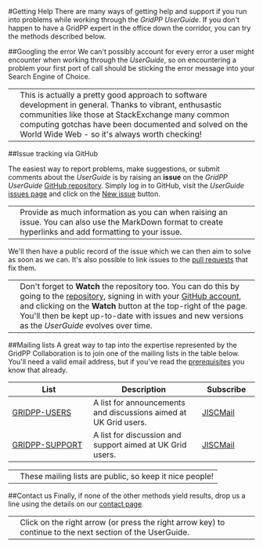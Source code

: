 #Getting Help
There are many ways of getting help and support
if you run into problems while working through the
_GridPP UserGuide_. 
If you don't happen to have a GridPP expert in the office
down the corridor, you can try the methods described below.

##Googling the error
We can't possibly account for every error a user might
encounter when working through the _UserGuide_,
so on encountering a problem your first port of call
should be sticking the error message into your
Search Engine of Choice.

<table>
<tr>
<td align='center'><i class="fa fa-info-circle" style='font-size:3em'></i></td>
<td>
This is actually a pretty good approach to software development
in general. Thanks to vibrant, enthusastic communities like
those at StackExchange many common computing gotchas have been
documented and solved on the World Wide Web - so it's always worth
checking!
</td>
</tr>
</table>

##Issue tracking via GitHub

The easiest way to report problems,
make suggestions,
or submit comments about the _UserGuide_
is by raising
an **issue** on the _GridPP UserGuide_
[GitHub repository](http://github.com/GridPP/user-guides).
Simply log in to GitHub,
visit the _UserGuide_
[issues page](https://github.com/gridpp/user-guides/issues)
and click on the
[New issue](https://github.com/gridpp/user-guides/issues/new)
button.

<table>
<tr>
<td align='center'><i class="fa fa-lightbulb-o" style='font-size:3em'></i></td>
<td>
Provide as much information as you can when raising an issue.
You can also use the MarkDown format to create hyperlinks
and add formatting to your issue.
</td>
</tr>
</table>

We'll then have a public record of the issue
which we can then aim to solve as soon as we can.
It's also possible to link issues to the
[pull requests](https://help.github.com/articles/using-pull-requests/)
that fix them.

<table>
<tr>
<td align='center'><i class="fa fa-lightbulb-o" style='font-size:3em'></i></td>
<td>
Don't forget to <strong>Watch</strong> the repository too.
You can do this by going to the
<a href='http://github.com/GridPP/user-guides' target='_blank'>repository</a>,
signing in with your
<a href='https://github.com/' target='_blank'>GitHub account</a>,
and clicking on the <strong>Watch</strong> button at the top-right of the page.
You'll then be kept up-to-date with issues and new versions
as the <em>UserGuide</em> evolves over time.
</td>
</tr>
</table>

##Mailing lists
A great way to tap into the expertise represented by the
GridPP Collaboration is to join one of the
mailing lists in the table below.
You'll need a valid email address, but if you've
read the [prerequisites](before-we-begin/prerequisites.html)
you know that already.

<table>
  <thead>
    <tr>
      <th width="150">List</th>
      <th>Description</th>
      <th width="100">Subscribe</th>
    </tr>
  </thead>
  <tbody>
<!--
    <tr>
      <td><a href="https://www.jiscmail.ac.uk/cgi-bin/webadmin?A0=UKHEPGRID" target="_blank">UKHEPGRID</a></td>
      <td>General announcements and discussion about UK HEP Grid activities.</td>
      <td><a href="https://www.jiscmail.ac.uk/cgi-bin/webadmin?SUBED1=UKHEPGRID&A=1" target="_blank">JISCMail</a></td>
    </tr>
-->
    <tr>
      <td><a href="https://www.jiscmail.ac.uk/cgi-bin/webadmin?A0=GRIDPP-USERS" target="_blank">GRIDPP-USERS</a></td>
      <td>A list for announcements and discussions aimed at UK Grid users.</td>
      <td><a href="https://www.jiscmail.ac.uk/cgi-bin/webadmin?SUBED1=GRIDPP-USERS&A=1" target="_blank">JISCMail</a></td>
    </tr>
    <tr>
      <td><a href="https://www.jiscmail.ac.uk/cgi-bin/webadmin?A0=GRIDPP-SUPPORT" target="_blank">GRIDPP-SUPPORT</a></td>
      <td>A list for discussion and support aimed at UK Grid users.</td>
      <td><a href="https://www.jiscmail.ac.uk/cgi-bin/webadmin?SUBED1=GRIDPP-SUPPORT&A=1" target="_blank">JISCMail</a></td>
    </tr>
<!-- 
    <tr>
      <td><a href="https://www.jiscmail.ac.uk/cgi-bin/webadmin?A0=TB-SUPPORT" target="_blank">TB-SUPPORT</a></td>
      <td>A list for announcements, discussion and support aimed at UK Grid site admins and developers.</td>
      <td><a href="https://www.jiscmail.ac.uk/cgi-bin/webadmin?SUBED1=TB-SUPPORT&A=1" target="_blank">JISCMail</a></td>
    </tr>
    <tr>
      <td><a href="https://www.jiscmail.ac.uk/cgi-bin/webadmin?A0=GRIDPP-STORAGE" target="_blank">GRIDPP-STORAGE</a></td>
      <td>A list for discussion and announcements relating to storage and the GridPP Storage Group.</td>
      <td><a href="https://www.jiscmail.ac.uk/cgi-bin/webadmin?SUBED1=GRIDPP-STORAGE&A=1" target="_blank">JISCMail</a></td>
    </tr>
--> 
  </tbody>
</table>

<table>
<tr>
<td align='center'><i class="fa fa-warning" style='font-size:3em'></i></td>
<td>
These mailing lists are public, so keep it nice people!
</td>
</tr>
</table>

##Contact us
Finally, if none of the other methods yield results,
drop us a line using the details on our
[contact page](https:///www.gridpp.ac.uk/contact/).

<table>
<tr>
<td align='center'><i class="fa fa-lightbulb-o" style='font-size:3em'></i></td>
<td>
Click on the right arrow (or press the right arrow key)
to continue to the next section of the UserGuide.
</td>
</tr>
</table>

